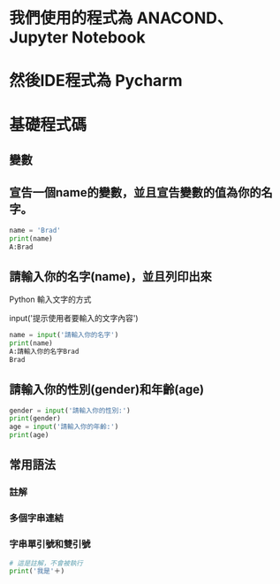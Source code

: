 # 我們使用的程式為 ANACOND、Jupyter Notebook
# 然後IDE程式為 Pycharm
# 基礎程式碼
## 變數
## 宣告一個name的變數，並且宣告變數的值為你的名字。
```python
name = 'Brad'
print(name)
A:Brad
```
## 請輸入你的名字(name)，並且列印出來
Python 輸入文字的方式

input('提示使用者要輸入的文字內容')
```python
name = input('請輸入你的名字')
print(name)
A:請輸入你的名字Brad
Brad
```
## 請輸入你的性別(gender)和年齡(age)
```python
gender = input('請輸入你的性別:')
print(gender)
age = input('請輸入你的年齡:')
print(age)
```
## 常用語法
###  註解
###   多個字串連結
 ###   字串單引號和雙引號
```py
# 這是註解，不會被執行
print('我是'＋)
```
